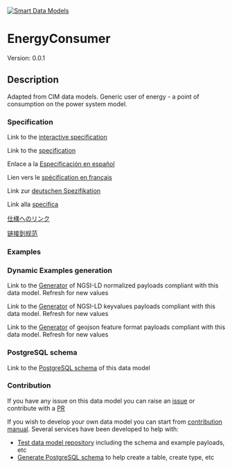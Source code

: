[![Smart Data Models](https://smartdatamodels.org/wp-content/uploads/2022/01/SmartDataModels_logo.png "Logo")](https://smartdatamodels.org)
# EnergyConsumer
Version: 0.0.1

## Description 

Adapted from CIM data models. Generic user of energy - a  point of consumption on the power system model.
### Specification

Link to the [interactive specification](https://swagger.lab.fiware.org/?url=https://smart-data-models.github.io/dataModel.EnergyCIM/EnergyConsumer/swagger.yaml)

Link to the [specification](https://github.com/smart-data-models/dataModel.EnergyCIM/blob/master/EnergyConsumer/doc/spec.md)

Enlace a la [Especificación en español](https://github.com/smart-data-models/dataModel.EnergyCIM/blob/master/EnergyConsumer/doc/spec_ES.md)

Lien vers le [spécification en français](https://github.com/smart-data-models/dataModel.EnergyCIM/blob/master/EnergyConsumer/doc/spec_FR.md)

Link zur [deutschen Spezifikation](https://github.com/smart-data-models/dataModel.EnergyCIM/blob/master/EnergyConsumer/doc/spec_DE.md)

Link alla [specifica](https://github.com/smart-data-models/dataModel.EnergyCIM/blob/master/EnergyConsumer/doc/spec_IT.md)

[仕様へのリンク](https://github.com/smart-data-models/dataModel.EnergyCIM/blob/master/EnergyConsumer/doc/spec_JA.md)

[链接到规范](https://github.com/smart-data-models/dataModel.EnergyCIM/blob/master/EnergyConsumer/doc/spec_ZH.md)
### Examples
### Dynamic Examples generation

Link to the [Generator](https://smartdatamodels.org/extra/ngsi-ld_generator.php?schemaUrl=https://raw.githubusercontent.com/smart-data-models/dataModel.EnergyCIM/master/EnergyConsumer/schema.json&email=info@smartdatamodels.org) of NGSI-LD normalized payloads compliant with this data model. Refresh for new values

Link to the [Generator](https://smartdatamodels.org/extra/ngsi-ld_generator_keyvalues.php?schemaUrl=https://raw.githubusercontent.com/smart-data-models/dataModel.EnergyCIM/master/EnergyConsumer/schema.json&email=info@smartdatamodels.org) of NGSI-LD keyvalues payloads compliant with this data model. Refresh for new values

Link to the [Generator](https://smartdatamodels.org/extra/geojson_features_generator.php?schemaUrl=https://raw.githubusercontent.com/smart-data-models/dataModel.EnergyCIM/master/EnergyConsumer/schema.json&email=info@smartdatamodels.org) of geojson feature format payloads compliant with this data model. Refresh for new values
### PostgreSQL schema

Link to the [PostgreSQL schema](https://smart-data-models.github.io/dataModel.EnergyCIM/EnergyConsumer/schema.sql) of this data model
### Contribution

 If you have any issue on this data model you can raise an [issue](https://github.com/smart-data-models/dataModel.EnergyCIM/issues)  or contribute with a [PR](https://github.com/smart-data-models/dataModel.EnergyCIM/pulls)

 If you wish to develop your own data model you can start from [contribution manual](https://bit.ly/contribution_manual). Several services have been developed to help with: 
 - [Test data model repository](https://smartdatamodels.org/index.php/data-models-contribution-api/) including the schema and example payloads, etc
 - [Generate PostgreSQL schema](https://smartdatamodels.org/index.php/sql-service/) to help create a table, create type, etc